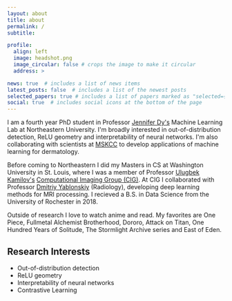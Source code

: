 ```yaml
---
layout: about
title: about
permalink: /
subtitle: 

profile:
  align: left
  image: headshot.png
  image_circular: false # crops the image to make it circular
  address: >

news: true  # includes a list of news items
latest_posts: false  # includes a list of the newest posts
selected_papers: true # includes a list of papers marked as "selected={true}"
social: true  # includes social icons at the bottom of the page
---
```



I am a fourth year PhD student in Professor [Jennifer Dy's](https://ece.northeastern.edu/fac-ece/jdy/) Machine Learning Lab at Northeastern University. I'm broadly interested in out-of-distribution detection, ReLU geometry and interpretability of neural networks. I'm also collaborating with scientists at [MSKCC](https://www.mskcc.org) to develop applications of machine learning for dermatology. 

Before coming to Northeastern I did my Masters in CS at Washington University in St. Louis, where I was a member of Professor [Ulugbek Kamilov's](https://engineering.wustl.edu/faculty/Ulugbek-Kamilov.html) [Computational Imaging Group (CIG)](https://cigroup.wustl.edu/). At CIG I collaborated with Professor [Dmitriy Yablonskiy](https://www.mir.wustl.edu/employees/dmitriy-yablonskiy/) (Radiology), developing deep learning methods for MRI processing. I recieved a B.S. in Data Science from the University of Rochester in 2018.

Outside of research I love to watch anime and read. My favorites are One Piece, Fullmetal Alchemist Brotherhood, Dororo, Attack on Titan, One Hundred Years of Solitude, The Stormlight Archive series and East of Eden.

## Research Interests

* Out-of-distribution detection
* ReLU geometry
* Interpretability of neural networks
* Contrastive Learning

